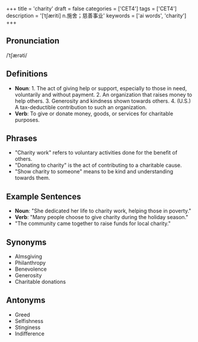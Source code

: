 +++
title = 'charity'
draft = false
categories = ['CET4']
tags = ['CET4']
description = '[ˈt∫æriti] n.施舍；慈善事业'
keywords = ['ai words', 'charity']
+++

## Pronunciation
/ˈtʃærəti/

## Definitions
- **Noun**: 1. The act of giving help or support, especially to those in need, voluntarily and without payment. 2. An organization that raises money to help others. 3. Generosity and kindness shown towards others. 4. (U.S.) A tax-deductible contribution to such an organization. 
- **Verb**: To give or donate money, goods, or services for charitable purposes.

## Phrases
- "Charity work" refers to voluntary activities done for the benefit of others.
- "Donating to charity" is the act of contributing to a charitable cause.
- "Show charity to someone" means to be kind and understanding towards them.

## Example Sentences
- **Noun**: "She dedicated her life to charity work, helping those in poverty."
- **Verb**: "Many people choose to give charity during the holiday season."
- "The community came together to raise funds for local charity."

## Synonyms
- Almsgiving
- Philanthropy
- Benevolence
- Generosity
- Charitable donations

## Antonyms
- Greed
- Selfishness
- Stinginess
- Indifference
